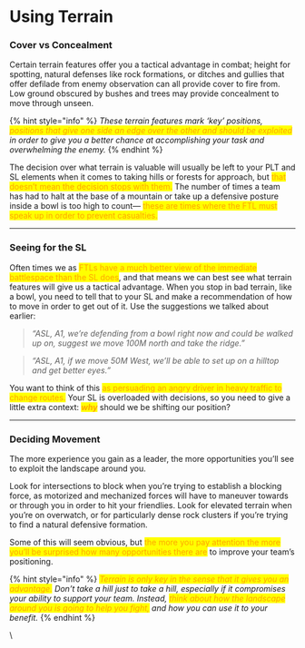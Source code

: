 # Using Terrain

### Cover vs Concealment

Certain terrain features offer you a tactical advantage in combat; height for spotting, natural defenses like rock formations, or ditches and gullies that offer defilade from enemy observation can all provide cover to fire from. Low ground obscured by bushes and trees may provide concealment to move through unseen.

{% hint style="info" %}
_These terrain features mark ‘key’ positions, <mark style="color:orange;">positions that give one side an edge over the other and should be exploited</mark> in order to give you a better chance at accomplishing your task and overwhelming the enemy._
{% endhint %}

The decision over what terrain is valuable will usually be left to your PLT and SL elements when it comes to taking hills or forests for approach, but <mark style="color:orange;">that doesn’t mean the decision stops with them.</mark> The number of times a team has had to halt at the base of a mountain or take up a defensive posture inside a bowl is too high to count— <mark style="color:orange;">these are times where the FTL must speak up in order to prevent casualties.</mark>

***

### Seeing for the SL

Often times we as <mark style="color:orange;">FTLs have a much better view of the immediate battlespace than the SL does</mark>, and that means we can best see what terrain features will give us a tactical advantage. When you stop in bad terrain, like a bowl, you need to tell that to your SL and make a recommendation of how to move in order to get out of it. Use the suggestions we talked about earlier:&#x20;

> _“ASL, A1, we’re defending from a bowl right now and could be walked up on, suggest we move 100M north and take the ridge.”_

> _“ASL, A1, if we move 50M West, we’ll be able to set up on a hilltop and get better eyes.”_

You want to think of this <mark style="color:orange;">as persuading an angry driver in heavy traffic to change routes.</mark> Your SL is overloaded with decisions, so you need to give a little extra context: _<mark style="color:orange;">**why**</mark>_ should we be shifting our position?

***

### Deciding Movement

The more experience you gain as a leader, the more opportunities you’ll see to exploit the landscape around you.&#x20;

Look for intersections to block when you’re trying to establish a blocking force, as motorized and mechanized forces will have to maneuver towards or through you in order to hit your friendlies. Look for elevated terrain when you’re on overwatch, or for particularly dense rock clusters if you’re trying to find a natural defensive formation.&#x20;

Some of this will seem obvious, but <mark style="color:orange;">the more you pay attention the more you’ll be surprised how many opportunities there are</mark> to improve your team’s positioning.&#x20;

{% hint style="info" %}
_<mark style="color:orange;">Terrain is only key in the sense that it gives you an advantage.</mark> Don’t take a hill just to take a hill, especially if it compromises your ability to support your team. Instead, <mark style="color:orange;">think about how the landscape around you is going to help you fight,</mark> and how you can use it to your benefit._
{% endhint %}

\
